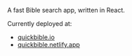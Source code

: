 A fast Bible search app, written in React.

Currently deployed at:  
- [quickbible.io](https://quickbible.io/)
- [quickbible.netlify.app](https://quickbible.netlify.app/)
